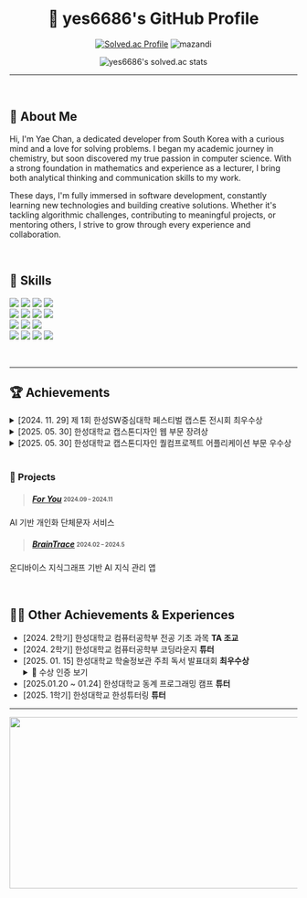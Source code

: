 <div align="center">

# 🌟 yes6686's GitHub Profile

[![Solved.ac Profile](http://mazassumnida.wtf/api/v2/generate_badge?boj=yes6686)](https://solved.ac/yes6686/)
<img src="http://mazandi.herokuapp.com/api?handle=yes6686&theme=cold" alt="mazandi"/>

![yes6686's solved.ac stats](https://github-readme-solvedac.hyp3rflow.vercel.app/api/?handle=yes6686)

---

</div>

<br>

## 👋 About Me

Hi, I'm Yae Chan, a dedicated developer from South Korea with a curious mind and a love for solving problems.
I began my academic journey in chemistry, but soon discovered my true passion in computer science. With a strong foundation in mathematics and experience as a lecturer, I bring both analytical thinking and communication skills to my work.

These days, I'm fully immersed in software development, constantly learning new technologies and building creative solutions. Whether it's tackling algorithmic challenges, contributing to meaningful projects, or mentoring others, I strive to grow through every experience and collaboration.



<br>

## 🚀 Skills

<p>
  <img src="https://img.shields.io/badge/Node.js-43853D?style=for-the-badge&logo=node.js&logoColor=white" />
  <img src="https://img.shields.io/badge/HTML-239120?style=for-the-badge&logo=html5&logoColor=white" />
  <img src="https://img.shields.io/badge/CSS-239120?&style=for-the-badge&logo=css3&logoColor=white" />
  <img src="https://img.shields.io/badge/JavaScript-F7DF1E?style=for-the-badge&logo=JavaScript&logoColor=white" />
  
  <br>
  <img src="https://img.shields.io/badge/C-00599C?style=for-the-badge&logo=c&logoColor=white" />
  <img src="https://img.shields.io/badge/C%2B%2B-00599C?style=for-the-badge&logo=c%2B%2B&logoColor=white" />
  <img src="https://img.shields.io/badge/Java-ED8B00?style=for-the-badge&logo=openjdk&logoColor=white" />
  <img src="https://img.shields.io/badge/Python-3776AB?style=for-the-badge&logo=python&logoColor=white" />
  <br>

  <img src="https://img.shields.io/badge/Raspberry%20Pi-red?style=for-the-badge&logo=raspberry-pi&logoColor=white" />
  <img src="https://img.shields.io/badge/express-000000?style=for-the-badge&logo=express&logoColor=white" />
  <img src="https://img.shields.io/badge/Electron-47848F?style=for-the-badge&logo=Electron&logoColor=white" />
  <br>

  <img src="https://img.shields.io/badge/MySQL-00000F?style=for-the-badge&logo=mysql&logoColor=white" />
  <img src="https://img.shields.io/badge/SQLite-07405E?style=for-the-badge&logo=sqlite&logoColor=white" />
  <img src="https://img.shields.io/badge/npm-CB3837?style=for-the-badge&logo=npm&logoColor=white" />
  <img src="https://img.shields.io/badge/Pinecone-blue?style=for-the-badge&logo=pinecone" />
</p>

<br>

---

## 🏆 Achievements

<details>
  <summary>[2024. 11. 29] 제 1회 한성SW중심대학 페스티벌 캡스톤 전시회 최우수상</summary>
  <img src="https://raw.githubusercontent.com/brilliant13/portfolio/refs/heads/main/%5Bsw%5D.jpg" width="800" alt="capstone award image"/>
  <img src="https://github.com/brilliant13/portfolio/blob/main/sw.jpeg?raw=true" width="400" alt="capstone certificate"/>
</details>

<details>
  <summary>[2025. 05. 30] 한성대학교 캡스톤디자인 웹 부문 장려상</summary>
</details>

<details>
  <summary>[2025. 05. 30] 한성대학교 캡스톤디자인 퀄컴프로젝트 어플리케이션 부문 우수상</summary>
</details>

<br>

### 🚀 Projects
> ####  [**_For You_**](https://github.com/BestDAOU) <sub><sup> 2024.09 – 2024.11</sup></sub>  
  AI 기반 개인화 단체문자 서비스

> ####  [**_BrainTrace_**](https://github.com/HS-MUMU/BrainTrace_OnDeviceAi) <sub><sup> 2024.02 – 2024.5</sup></sub>  
  온디바이스 지식그래프 기반 AI 지식 관리 앱
 
<br>

## 👩‍🏫 Other Achievements & Experiences

- [2024. 2학기] 한성대학교 컴퓨터공학부 전공 기초 과목 **TA 조교**  
- [2024. 2학기] 한성대학교 컴퓨터공학부 코딩라운지 **튜터**
- [2025. 01. 15] 한성대학교 학술정보관 주최 독서 발표대회 **최우수상** <details><summary>📄 수상 인증 보기</summary><img src="https://github.com/user-attachments/assets/a812d18a-2fa5-429f-bb6a-3394bdc38138" width="150px" height="200px"></details>
- [2025.01.20 ~ 01.24] 한성대학교 동계 프로그래밍 캠프 **튜터**
- [2025. 1학기] 한성대학교 한성튜터링 **튜터**


---

<div align="center">
 <a href="https://www.gitanimals.org/en_US?utm_medium=image&utm_source=yes6686&utm_content=farm">
<img
  src="https://render.gitanimals.org/farms/yes6686"
  width="600"
  height="300"
/>
</a>
</div>
